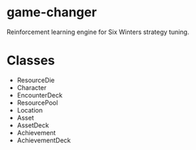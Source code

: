 # game-changer

Reinforcement learning engine for Six Winters strategy tuning.

# Classes

* ResourceDie
* Character
* EncounterDeck
* ResourcePool
* Location
* Asset
* AssetDeck
* Achievement
* AchievementDeck